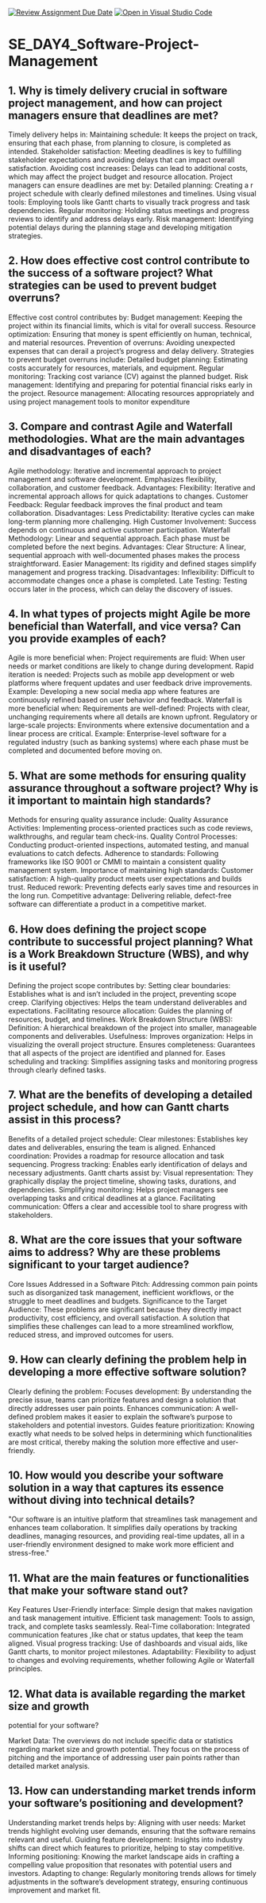 [![Review Assignment Due Date](https://classroom.github.com/assets/deadline-readme-button-22041afd0340ce965d47ae6ef1cefeee28c7c493a6346c4f15d667ab976d596c.svg)](https://classroom.github.com/a/9pw6JKcu)
[![Open in Visual Studio Code](https://classroom.github.com/assets/open-in-vscode-2e0aaae1b6195c2367325f4f02e2d04e9abb55f0b24a779b69b11b9e10269abc.svg)](https://classroom.github.com/online_ide?assignment_repo_id=18653410&assignment_repo_type=AssignmentRepo)
# SE_DAY4_Software-Project-Management
## 1. Why is timely delivery crucial in software project management, and how can project managers ensure that deadlines are met?
   Timely delivery helps in:
Maintaining schedule: It keeps the project on track, ensuring that each phase, from planning to closure, is completed as intended.
Stakeholder satisfaction: Meeting deadlines is key to fulfilling stakeholder expectations and avoiding delays that can impact overall satisfaction.
Avoiding cost increases: Delays can lead to additional costs, which may affect the project budget and resource allocation.
Project managers can ensure deadlines are met by:
Detailed planning: Creating a r project schedule with clearly defined milestones and timelines.
Using visual tools: Employing tools like Gantt charts to visually track progress and task dependencies.
Regular monitoring: Holding status meetings and progress reviews to identify and address delays early.
Risk management: Identifying potential delays during the planning stage and developing mitigation strategies.

## 2. How does effective cost control contribute to the success of a software project? What strategies can be used to prevent budget overruns?

Effective cost control contributes by:
Budget management: Keeping the project within its financial limits, which is vital for overall success.
Resource optimization: Ensuring that money is spent efficiently on human, technical, and material resources.
Prevention of overruns: Avoiding unexpected expenses that can derail a project’s progress and delay delivery.
Strategies to prevent budget overruns include:
Detailed budget planning: Estimating costs accurately for resources, materials, and equipment.
Regular monitoring: Tracking cost variance (CV) against the planned budget.
Risk management: Identifying and preparing for potential financial risks early in the project.
Resource management: Allocating resources appropriately and using project management tools to monitor expenditure

## 3. Compare and contrast Agile and Waterfall methodologies. What are the main advantages and disadvantages of each?

Agile methodology:
Iterative and incremental approach to project
management and software development.
Emphasizes flexibility, collaboration, and customer
feedback.
Advantages: 
Flexibility: Iterative and incremental approach allows for quick adaptations to changes.
Customer Feedback: Regular feedback improves the final product and team collaboration.
Disadvantages: 
Less Predictability: Iterative cycles can make long-term planning more challenging.
High Customer Involvement: Success depends on continuous and active customer participation.
Waterfall Methodology: 
Linear and sequential approach.
Each phase must be completed before the next begins.
Advantages: 
Clear Structure: A linear, sequential approach with well-documented phases makes the process straightforward.
Easier Management: Its rigidity and defined stages simplify management and progress tracking.
Disadvantages: 
Inflexibility: Difficult to accommodate changes once a phase is completed.
Late Testing: Testing occurs later in the process, which can delay the discovery of issues.


## 4. In what types of projects might Agile be more beneficial than Waterfall, and vice versa? Can you provide examples of each?

Agile is more beneficial when:
Project requirements are fluid: When user needs or market conditions are likely to change during development.
Rapid iteration is needed: Projects such as mobile app development or web platforms where frequent updates and user feedback drive improvements.
 Example: Developing a new social media app where features are continuously      refined based on user behavior and feedback.
Waterfall is more beneficial when:
Requirements are well-defined: Projects with clear, unchanging requirements where all details are known upfront.
Regulatory or large-scale projects: Environments where extensive documentation and a linear process are critical.
Example: Enterprise-level software for a regulated industry (such as banking systems) where each phase must be completed and documented before moving on.


## 5. What are some methods for ensuring quality assurance throughout a software project? Why is it important to maintain high standards?

Methods for ensuring quality assurance include:
Quality Assurance Activities: Implementing process-oriented practices such as code reviews, walkthroughs, and regular team check-ins.
Quality Control Processes: Conducting product-oriented inspections, automated testing, and manual evaluations to catch defects.
Adherence to standards: Following frameworks like ISO 9001 or CMMI to maintain a consistent quality management system.
Importance of maintaining high standards:
Customer satisfaction: A high-quality product meets user expectations and builds trust.
Reduced rework: Preventing defects early saves time and resources in the long run.
Competitive advantage: Delivering reliable, defect-free software can differentiate a product in a competitive market.


## 6. How does defining the project scope contribute to successful project planning? What is a Work Breakdown Structure (WBS), and why is it useful?

Defining the project scope contributes by:
Setting clear boundaries: Establishes what is and isn’t included in the project, preventing scope creep.
Clarifying objectives: Helps the team understand deliverables and expectations.
Facilitating resource allocation: Guides the planning of resources, budget, and timelines.
Work Breakdown Structure (WBS):
Definition: A hierarchical breakdown of the project into smaller, manageable components and deliverables.
Usefulness: 
Improves organization: Helps in visualizing the overall project structure.
Ensures completeness: Guarantees that all aspects of the project are identified and planned for.
Eases scheduling and tracking: Simplifies assigning tasks and monitoring progress through clearly defined tasks.

## 7. What are the benefits of developing a detailed project schedule, and how can Gantt charts assist in this process?

Benefits of a detailed project schedule:
Clear milestones: Establishes key dates and deliverables, ensuring the team is aligned.
Enhanced coordination: Provides a roadmap for resource allocation and task sequencing.
Progress tracking: Enables early identification of delays and necessary adjustments.
Gantt charts assist by:
Visual representation: They graphically display the project timeline, showing tasks, durations, and dependencies.
Simplifying monitoring: Helps project managers see overlapping tasks and critical deadlines at a glance.
Facilitating communication: Offers a clear and accessible tool to share progress with stakeholders.


## 8. What are the core issues that your software aims to address? Why are these problems significant to your target audience?

Core Issues Addressed in a Software Pitch:
Addressing common pain points such as disorganized task management, inefficient workflows, or the struggle to meet deadlines and budgets.
Significance to the Target Audience:
These problems are significant because they directly impact productivity, cost efficiency, and overall satisfaction. A solution that simplifies these challenges can lead to a more streamlined workflow, reduced stress, and improved outcomes for users.

## 9. How can clearly defining the problem help in developing a more effective software solution?
Clearly defining the problem:
Focuses development: By understanding the precise issue, teams can prioritize features and design a solution that directly addresses user pain points.
Enhances communication: A well-defined problem makes it easier to explain the software’s purpose to stakeholders and potential investors.
Guides feature prioritization: Knowing exactly what needs to be solved helps in determining which functionalities are most critical, thereby making the solution more effective and user-friendly.


## 10. How would you describe your software solution in a way that captures its essence without diving into technical details?

"Our software is an intuitive platform that streamlines task management and enhances team collaboration. It simplifies daily operations by tracking deadlines, managing resources, and providing real-time updates, all in a user-friendly environment designed to make work more efficient and stress-free."

## 11. What are the main features or functionalities that make your software stand out?
Key Features 
User-Friendly interface: Simple design that makes navigation and task management intuitive.
Efficient task management: Tools to assign, track, and complete tasks seamlessly.
Real-Time collaboration: Integrated communication features ,like chat or status updates, that keep the team aligned.
Visual progress tracking: Use of dashboards and visual aids, like Gantt charts, to monitor project milestones.
Adaptability: Flexibility to adjust to changes and evolving requirements, whether following Agile or Waterfall principles.


## 12. What data is available regarding the market size and growth 
potential for your software?

Market Data:
The overviews do not include specific data or statistics regarding market size and growth potential. They focus on the process of pitching and the importance of addressing user pain points rather than detailed market analysis.

## 13. How can understanding market trends inform your software’s positioning and development?
   Understanding market trends helps by:
Aligning with user needs: Market trends highlight evolving user demands, ensuring that the software remains relevant and useful.
Guiding feature development: Insights into industry shifts can direct which features to prioritize, helping to stay competitive.
Informing positioning: Knowing the market landscape aids in crafting a compelling value proposition that resonates with potential users and investors.
Adapting to change: Regularly monitoring trends allows for timely adjustments in the software’s development strategy, ensuring continuous improvement and market fit.
 
 
    
